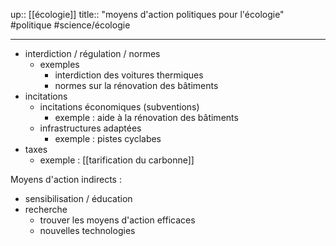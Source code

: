 up:: [[écologie]]
title:: "moyens d'action politiques pour l'écologie"
#politique #science/écologie 

---

 - interdiction / régulation / normes
     - exemples
         - interdiction des voitures thermiques
         - normes sur la rénovation des bâtiments
 - incitations
     - incitations économiques (subventions)
         - exemple : aide à la rénovation des bâtiments
     - infrastructures adaptées
         - exemple : pistes cyclabes
 - taxes
     - exemple : [[tarification du carbonne]]

Moyens d'action indirects :
 - sensibilisation / éducation
 - recherche
     - trouver les moyens d'action efficaces
     - nouvelles technologies